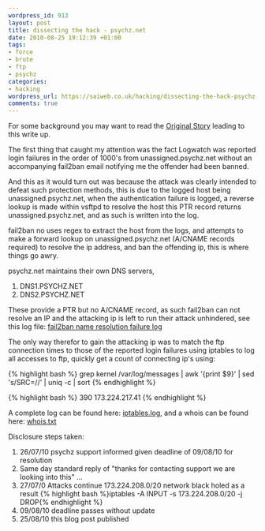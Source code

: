 ```yaml
--- 
wordpress_id: 913
layout: post
title: dissecting the hack - psychz.net
date: 2010-08-25 19:12:39 +01:00
tags: 
- force
- brute
- ftp
- psychz
categories: 
- hacking
wordpress_url: https://saiweb.co.uk/hacking/dissecting-the-hack-psychz-net
comments: true
---
```

For some background you may want to read the <a href="https://www.saiweb.co.uk/hacking/when-fail2ban-fails-to-ban-dissecting-the-hack">Original Story</a> leading to this write up.

The first thing that caught my attention was the fact Logwatch was reported login failures in the order of 1000's from unassigned.psychz.net without an accompanying fail2ban email notifying me the offender had been banned.

And this as it would turn out was because the attack was clearly intended to defeat such protection methods, this is due to the logged host being unassigned.psychz.net, when the authentication failure is logged, a reverse lookup is made within vsftpd to resolve the host this PTR record returns unassigned.psychz.net, and as such is written into the log.

fail2ban no uses regex to extract the host from the logs, and attempts to make a forward lookup on unassigned.psychz.net (A/CNAME records required) to resolve the ip address, and ban the offending ip, this is where things go awry.

psychz.net maintains their own DNS servers,
<ol>
	<li>DNS1.PSYCHZ.NET</li>
	<li>DNS2.PSYCHZ.NET</li>
</ol>
These provide a PTR but no A/CNAME record, as such fail2ban can not resolve an IP and the attacking ip is left to run their attack unhindered, see this log file: <a href="https://www.saiweb.co.uk/psychz-260710/fail2ban-grep.log">fail2ban name resolution failure log</a>

The only way therefor to gain the attacking ip was to match the ftp connection times to those of the reported login failures using iptables to log all accesses to ftp, quickly get a count of connecting ip's using:

{% highlight bash %}
grep kernel /var/log/messages | awk '{print $9}' | sed 's/SRC=//' | uniq -c | sort
{% endhighlight %}

{% highlight bash %}
390 173.224.217.41
{% endhighlight %}

A complete log can be found here: <a href="https://www.saiweb.co.uk/psychz-260710/iptables.log">iptables.log</a>, and a whois can be found here: <a href="https://blog.oneiroi.co.uk/uploads/2010/08/whois.txt">whois.txt</a>

Disclosure steps taken:
<ol>
	<li>26/07/10 psychz support informed given deadline of 09/08/10 for resolution</li>
	<li>Same day standard reply of "thanks for contacting support we are looking into this" ...</li>
	<li>27/07/0 Attacks continue 173.224.208.0/20 network black holed as a result
{% highlight bash %}iptables -A INPUT -s 173.224.208.0/20 -j DROP{% endhighlight %}
</li>
	<li>09/08/10 deadline passes without update</li>
	<li>25/08/10 this blog post published</li>
</ol>
